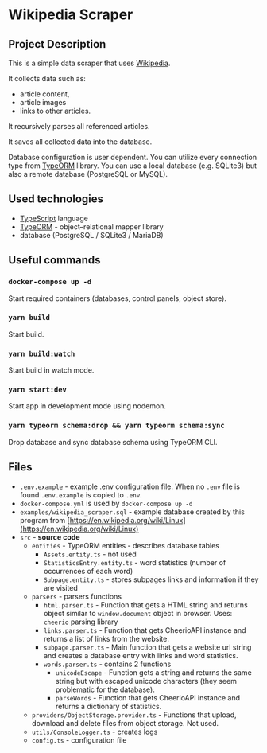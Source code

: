 # Wikipedia Scraper

## Project Description

This is a simple data scraper that uses [Wikipedia](https://www.wikipedia.org/).

It collects data such as:

-   article content,
-   article images
-   links to other articles.

It recursively parses all referenced articles.

It saves all collected data into the database.

Database configuration is user dependent. You can utilize every connection type from [TypeORM](https://typeorm.io/) library.
You can use a local database (e.g. SQLite3) but also a remote database (PostgreSQL or MySQL).

## Used technologies

-   [TypeScript](https://www.typescriptlang.org/) language
-   [TypeORM](https://typeorm.io/) - object–relational mapper library
-   database (PostgreSQL / SQLite3 / MariaDB)

## Useful commands

### `docker-compose up -d`

Start required containers (databases, control panels, object store).

### `yarn build`

Start build.

### `yarn build:watch`

Start build in watch mode.

### `yarn start:dev`

Start app in development mode using nodemon.

### `yarn typeorm schema:drop && yarn typeorm schema:sync`

Drop database and sync database schema using TypeORM CLI.

## Files

- `.env.example` - example .env configuration file. When no `.env` file is found `.env.example` is copied to `.env`.
- `docker-compose.yml` is used by `docker-compose up -d`
- `examples/wikipedia_scraper.sql` - example database created by this program from [https://en.wikipedia.org/wiki/Linux](https://en.wikipedia.org/wiki/Linux)
- `src` - **source code**
	- `entities` - TypeORM entities - describes database tables
		- `Assets.entity.ts` - not used
		- `StatisticsEntry.entity.ts` - word statistics (number of occurrences of each word) 
		- `Subpage.entity.ts` - stores subpages links and information if they are visited
	- `parsers` - parsers functions
		- `html.parser.ts` - Function that gets a HTML string and returns object similar to `window.document` object in browser. Uses: `cheerio` parsing library
		- `links.parser.ts` - Function that gets CheerioAPI instance and returns a list of links from the website.
		- `subpage.parser.ts` - Main function that gets a website url string and creates a database entry with links and word statistics.
		- `words.parser.ts` - contains 2 functions
			- `unicodeEscape` - Function gets a string and returns the same string but with escaped unicode characters (they seem problematic for the database).
			- `parseWords` - Function that gets CheerioAPI instance and returns a dictionary of statistics.
	- `providers/ObjectStorage.provider.ts` - Functions that upload, download and delete files from object storage. Not used.
	- `utils/ConsoleLogger.ts` - creates logs
	- `config.ts` - configuration file
